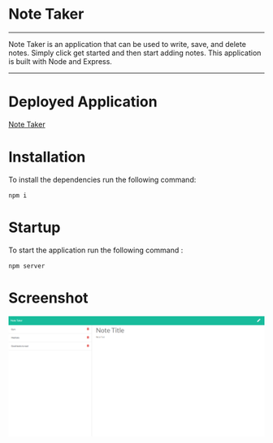 # Note Taker
****
Note Taker is an application that can be used to write, save, and delete notes. Simply click get started and then start adding notes. This application is built with Node and Express.
****
# Deployed Application
<a href="https://frozen-oasis-41950.herokuapp.com/">Note Taker </a>
# Installation
To install the dependencies run the following command:
```
npm i
```
# Startup
To start the application run the following command :
```
npm server
```
# Screenshot
<img src="Images/Capture.PNG">
